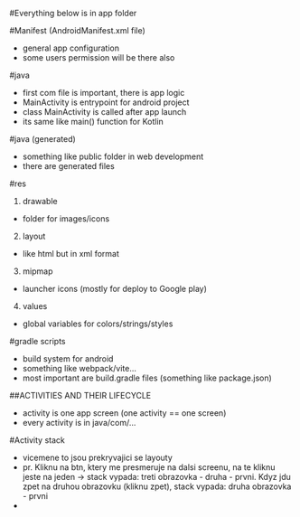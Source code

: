 #Everything below is in app folder

#Manifest (AndroidManifest.xml file)
 - general app configuration
 - some users permission will be there also

#java
 - first com file is important, there is app logic
 - MainActivity is entrypoint for android project
 - class MainActivity is called after app launch
 - its same like main() function for Kotlin

#java (generated)
 - something like public folder in web development
 - there are generated files

#res
1. drawable
 - folder for images/icons

2. layout
 - like html but in xml format

3. mipmap
 - launcher icons (mostly for deploy to Google play)

4. values
 - global variables for colors/strings/styles

#gradle scripts
 - build system for android
 - something like webpack/vite...
 - most important are build.gradle files (something like package.json)


##ACTIVITIES AND THEIR LIFECYCLE
 - activity is one app screen (one activity == one screen)
 - every activity is in java/com/...

#Activity stack
 - vicemene to jsou prekryvajici se layouty
 - pr. Kliknu na btn, ktery me presmeruje na dalsi screenu, na te kliknu jeste na jeden -> stack vypada: treti obrazovka - druha - prvni. Kdyz jdu zpet na druhou obrazovku (kliknu zpet), stack vypada: druha obrazovka - prvni
 - 